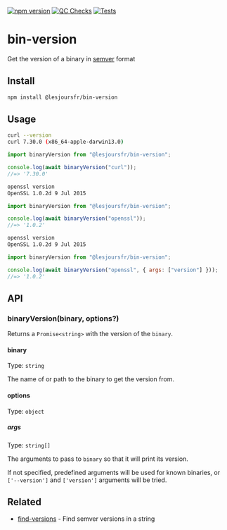 [![npm version](https://badge.fury.io/js/@lesjoursfr%2Fbin-version.svg)](https://badge.fury.io/js/@lesjoursfr%2Fbin-version)
[![QC Checks](https://github.com/lesjoursfr/bin-version/actions/workflows/quality-control.yml/badge.svg)](https://github.com/lesjoursfr/bin-version/actions/workflows/quality-control.yml)
[![Tests](https://github.com/lesjoursfr/bin-version/actions/workflows/tests.yml/badge.svg)](https://github.com/lesjoursfr/bin-version/actions/workflows/tests.yml)

# bin-version

Get the version of a binary in [semver](https://github.com/npm/node-semver) format

## Install

```sh
npm install @lesjoursfr/bin-version
```

## Usage

```sh
curl --version
curl 7.30.0 (x86_64-apple-darwin13.0)
```

```js
import binaryVersion from "@lesjoursfr/bin-version";

console.log(await binaryVersion("curl"));
//=> '7.30.0'
```

```sh
openssl version
OpenSSL 1.0.2d 9 Jul 2015
```

```js
import binaryVersion from "@lesjoursfr/bin-version";

console.log(await binaryVersion("openssl"));
//=> '1.0.2'
```

```sh
openssl version
OpenSSL 1.0.2d 9 Jul 2015
```

```js
import binaryVersion from "@lesjoursfr/bin-version";

console.log(await binaryVersion("openssl", { args: ["version"] }));
//=> '1.0.2'
```

## API

### binaryVersion(binary, options?)

Returns a `Promise<string>` with the version of the `binary`.

#### binary

Type: `string`

The name of or path to the binary to get the version from.

#### options

Type: `object`

##### args

Type: `string[]`

The arguments to pass to `binary` so that it will print its version.

If not specified, predefined arguments will be used for known binaries, or `['--version']` and `['version']` arguments will be tried.

## Related

- [find-versions](https://github.com/sindresorhus/find-versions) - Find semver versions in a string
